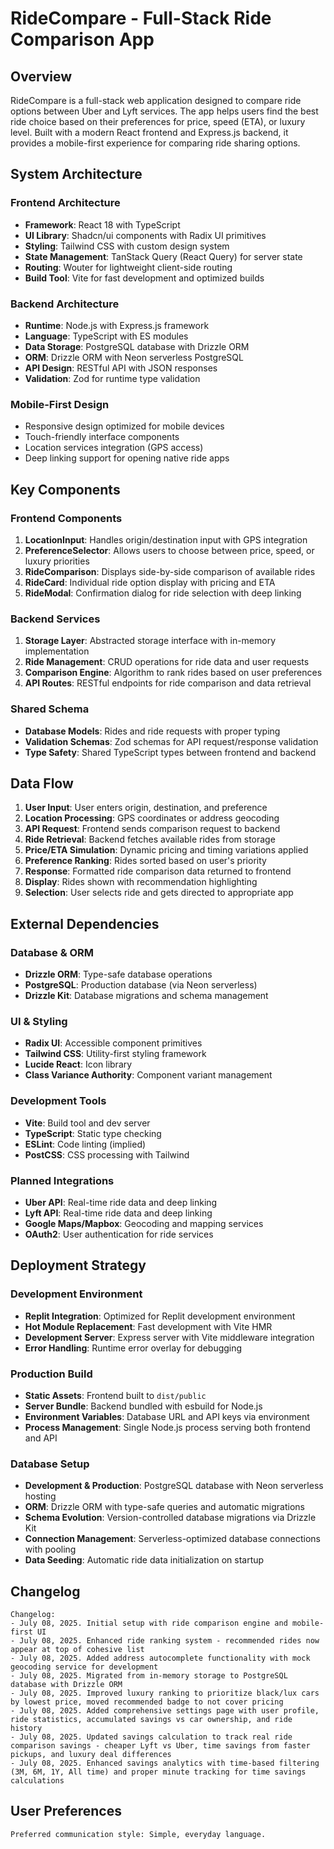 # RideCompare - Full-Stack Ride Comparison App

## Overview

RideCompare is a full-stack web application designed to compare ride options between Uber and Lyft services. The app helps users find the best ride choice based on their preferences for price, speed (ETA), or luxury level. Built with a modern React frontend and Express.js backend, it provides a mobile-first experience for comparing ride sharing options.

## System Architecture

### Frontend Architecture
- **Framework**: React 18 with TypeScript
- **UI Library**: Shadcn/ui components with Radix UI primitives
- **Styling**: Tailwind CSS with custom design system
- **State Management**: TanStack Query (React Query) for server state
- **Routing**: Wouter for lightweight client-side routing
- **Build Tool**: Vite for fast development and optimized builds

### Backend Architecture
- **Runtime**: Node.js with Express.js framework
- **Language**: TypeScript with ES modules
- **Data Storage**: PostgreSQL database with Drizzle ORM
- **ORM**: Drizzle ORM with Neon serverless PostgreSQL
- **API Design**: RESTful API with JSON responses
- **Validation**: Zod for runtime type validation

### Mobile-First Design
- Responsive design optimized for mobile devices
- Touch-friendly interface components
- Location services integration (GPS access)
- Deep linking support for opening native ride apps

## Key Components

### Frontend Components
1. **LocationInput**: Handles origin/destination input with GPS integration
2. **PreferenceSelector**: Allows users to choose between price, speed, or luxury priorities
3. **RideComparison**: Displays side-by-side comparison of available rides
4. **RideCard**: Individual ride option display with pricing and ETA
5. **RideModal**: Confirmation dialog for ride selection with deep linking

### Backend Services
1. **Storage Layer**: Abstracted storage interface with in-memory implementation
2. **Ride Management**: CRUD operations for ride data and user requests
3. **Comparison Engine**: Algorithm to rank rides based on user preferences
4. **API Routes**: RESTful endpoints for ride comparison and data retrieval

### Shared Schema
- **Database Models**: Rides and ride requests with proper typing
- **Validation Schemas**: Zod schemas for API request/response validation
- **Type Safety**: Shared TypeScript types between frontend and backend

## Data Flow

1. **User Input**: User enters origin, destination, and preference
2. **Location Processing**: GPS coordinates or address geocoding
3. **API Request**: Frontend sends comparison request to backend
4. **Ride Retrieval**: Backend fetches available rides from storage
5. **Price/ETA Simulation**: Dynamic pricing and timing variations applied
6. **Preference Ranking**: Rides sorted based on user's priority
7. **Response**: Formatted ride comparison data returned to frontend
8. **Display**: Rides shown with recommendation highlighting
9. **Selection**: User selects ride and gets directed to appropriate app

## External Dependencies

### Database & ORM
- **Drizzle ORM**: Type-safe database operations
- **PostgreSQL**: Production database (via Neon serverless)
- **Drizzle Kit**: Database migrations and schema management

### UI & Styling
- **Radix UI**: Accessible component primitives
- **Tailwind CSS**: Utility-first styling framework
- **Lucide React**: Icon library
- **Class Variance Authority**: Component variant management

### Development Tools
- **Vite**: Build tool and dev server
- **TypeScript**: Static type checking
- **ESLint**: Code linting (implied)
- **PostCSS**: CSS processing with Tailwind

### Planned Integrations
- **Uber API**: Real-time ride data and deep linking
- **Lyft API**: Real-time ride data and deep linking
- **Google Maps/Mapbox**: Geocoding and mapping services
- **OAuth2**: User authentication for ride services

## Deployment Strategy

### Development Environment
- **Replit Integration**: Optimized for Replit development environment
- **Hot Module Replacement**: Fast development with Vite HMR
- **Development Server**: Express server with Vite middleware integration
- **Error Handling**: Runtime error overlay for debugging

### Production Build
- **Static Assets**: Frontend built to `dist/public`
- **Server Bundle**: Backend bundled with esbuild for Node.js
- **Environment Variables**: Database URL and API keys via environment
- **Process Management**: Single Node.js process serving both frontend and API

### Database Setup
- **Development & Production**: PostgreSQL database with Neon serverless hosting
- **ORM**: Drizzle ORM with type-safe queries and automatic migrations
- **Schema Evolution**: Version-controlled database migrations via Drizzle Kit
- **Connection Management**: Serverless-optimized database connections with pooling
- **Data Seeding**: Automatic ride data initialization on startup

## Changelog

```
Changelog:
- July 08, 2025. Initial setup with ride comparison engine and mobile-first UI
- July 08, 2025. Enhanced ride ranking system - recommended rides now appear at top of cohesive list
- July 08, 2025. Added address autocomplete functionality with mock geocoding service for development
- July 08, 2025. Migrated from in-memory storage to PostgreSQL database with Drizzle ORM
- July 08, 2025. Improved luxury ranking to prioritize black/lux cars by lowest price, moved recommended badge to not cover pricing
- July 08, 2025. Added comprehensive settings page with user profile, ride statistics, accumulated savings vs car ownership, and ride history
- July 08, 2025. Updated savings calculation to track real ride comparison savings - cheaper Lyft vs Uber, time savings from faster pickups, and luxury deal differences
- July 08, 2025. Enhanced savings analytics with time-based filtering (3M, 6M, 1Y, All time) and proper minute tracking for time savings calculations
```

## User Preferences

```
Preferred communication style: Simple, everyday language.
```
